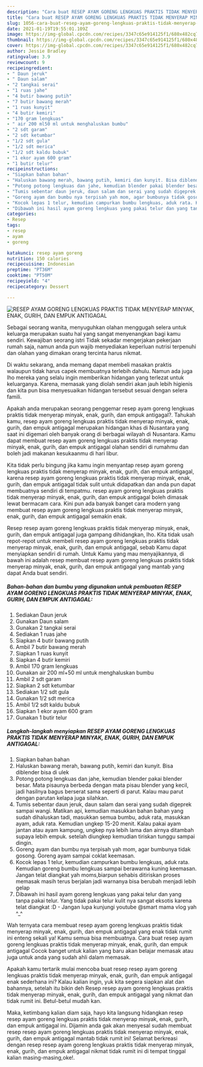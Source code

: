 ```yaml
---
description: "Cara buat RESEP AYAM GORENG LENGKUAS PRAKTIS TIDAK MENYERAP MINYAK, ENAK, GURIH, DAN EMPUK ANTIGAGAL yang enak dan Mudah Dibuat"
title: "Cara buat RESEP AYAM GORENG LENGKUAS PRAKTIS TIDAK MENYERAP MINYAK, ENAK, GURIH, DAN EMPUK ANTIGAGAL yang enak dan Mudah Dibuat"
slug: 1056-cara-buat-resep-ayam-goreng-lengkuas-praktis-tidak-menyerap-minyak-enak-gurih-dan-empuk-antigagal-yang-enak-dan-mudah-dibuat
date: 2021-01-19T19:55:01.109Z
image: https://img-global.cpcdn.com/recipes/3347c65e914125f1/680x482cq70/resep-ayam-goreng-lengkuas-praktis-tidak-menyerap-minyak-enak-gurih-dan-empuk-antigagal-foto-resep-utama.jpg
thumbnail: https://img-global.cpcdn.com/recipes/3347c65e914125f1/680x482cq70/resep-ayam-goreng-lengkuas-praktis-tidak-menyerap-minyak-enak-gurih-dan-empuk-antigagal-foto-resep-utama.jpg
cover: https://img-global.cpcdn.com/recipes/3347c65e914125f1/680x482cq70/resep-ayam-goreng-lengkuas-praktis-tidak-menyerap-minyak-enak-gurih-dan-empuk-antigagal-foto-resep-utama.jpg
author: Jessie Bradley
ratingvalue: 3.9
reviewcount: 9
recipeingredient:
- " Daun jeruk"
- " Daun salam"
- "2 tangkai serai"
- "1 ruas jahe"
- "4 butir bawang putih"
- "7 butir bawang merah"
- "1 ruas kunyit"
- "4 butir kemiri"
- "170 gram lengkuas"
- " air 200 ml50 ml untuk menghaluskan bumbu"
- "2 sdt garam"
- "2 sdt ketumbar"
- "1/2 sdt gula"
- "1/2 sdt merica"
- "1/2 sdt kaldu bubuk"
- "1 ekor ayam 600 gram"
- "1 butir telur"
recipeinstructions:
- "Siapkan bahan bahan"
- "Haluskan bawang merah, bawang putih, kemiri dan kunyit. Bisa diblender bisa di ulek"
- "Potong potong lengkuas dan jahe, kemudian blender pakai blender besar. Mata pisaunya berbeda dengan mata pisau blender yang kecil, jadi hasilnya bagus berserat sama seperti di parut. Kalau mau parut dengan parutan kelapa juga silahkan."
- "Tumis sebentar daun jeruk, daun salam dan serai yang sudah digeprek sampai wangi. Matikan api, kemudian masukkan bahan bahan yang sudah dihaluskan tadi, masukkan semua bumbu, aduk rata, masukkan ayam, aduk rata. Kemudian ungkep 15-20 menit. Kalau pakai ayam jantan atau ayam kampung, ungkep nya lebih lama dan airnya ditambah supaya lebih empuk. setelah diungkep kemudian tiriskan tunggu sampai dingin."
- "Goreng ayam dan bumbu nya terpisah yah mom, agar bumbunya tidak gosong. Goreng ayam sampai coklat keemasan."
- "Kocok lepas 1 telur, kemudian campurkan bumbu lengkuas, aduk rata. Kemudian goreng bumbu lengkuas sampai berawarna kuning keemasan. Jangan telat diangkat yah moms,biarpun sehabis ditiriskan proses memasak masih terus berjalan jadi warnanya bisa berubah menjadi lebih gelap"
- "Dibawah ini hasil ayam goreng lengkuas yang pakai telur dan yang tanpa pakai telur. Yang tidak pakai telur kulit nya sangat eksotis karena telat diangkat :D  Jangan lupa kunjungi youtube @smart mama vlog yah ^_^"
categories:
- Resep
tags:
- resep
- ayam
- goreng

katakunci: resep ayam goreng 
nutrition: 150 calories
recipecuisine: Indonesian
preptime: "PT36M"
cooktime: "PT50M"
recipeyield: "4"
recipecategory: Dessert

---
```



![RESEP AYAM GORENG LENGKUAS PRAKTIS TIDAK MENYERAP MINYAK, ENAK, GURIH, DAN EMPUK ANTIGAGAL](https://img-global.cpcdn.com/recipes/3347c65e914125f1/680x482cq70/resep-ayam-goreng-lengkuas-praktis-tidak-menyerap-minyak-enak-gurih-dan-empuk-antigagal-foto-resep-utama.jpg)

Sebagai seorang wanita, menyuguhkan olahan menggugah selera untuk keluarga merupakan suatu hal yang sangat menyenangkan bagi kamu sendiri. Kewajiban seorang istri Tidak sekadar mengerjakan pekerjaan rumah saja, namun anda pun wajib menyediakan keperluan nutrisi terpenuhi dan olahan yang dimakan orang tercinta harus nikmat.

Di waktu  sekarang, anda memang dapat membeli masakan praktis walaupun tidak harus capek membuatnya terlebih dahulu. Namun ada juga lho mereka yang selalu ingin memberikan hidangan yang terlezat untuk keluarganya. Karena, memasak yang diolah sendiri akan jauh lebih higienis dan kita pun bisa menyesuaikan hidangan tersebut sesuai dengan selera famili. 



Apakah anda merupakan seorang penggemar resep ayam goreng lengkuas praktis tidak menyerap minyak, enak, gurih, dan empuk antigagal?. Tahukah kamu, resep ayam goreng lengkuas praktis tidak menyerap minyak, enak, gurih, dan empuk antigagal merupakan hidangan khas di Nusantara yang saat ini digemari oleh banyak orang di berbagai wilayah di Nusantara. Kamu dapat membuat resep ayam goreng lengkuas praktis tidak menyerap minyak, enak, gurih, dan empuk antigagal olahan sendiri di rumahmu dan boleh jadi makanan kesukaanmu di hari libur.

Kita tidak perlu bingung jika kamu ingin menyantap resep ayam goreng lengkuas praktis tidak menyerap minyak, enak, gurih, dan empuk antigagal, karena resep ayam goreng lengkuas praktis tidak menyerap minyak, enak, gurih, dan empuk antigagal tidak sulit untuk didapatkan dan anda pun dapat membuatnya sendiri di tempatmu. resep ayam goreng lengkuas praktis tidak menyerap minyak, enak, gurih, dan empuk antigagal boleh dimasak lewat bermacam cara. Kini pun ada banyak banget cara modern yang membuat resep ayam goreng lengkuas praktis tidak menyerap minyak, enak, gurih, dan empuk antigagal semakin enak.

Resep resep ayam goreng lengkuas praktis tidak menyerap minyak, enak, gurih, dan empuk antigagal juga gampang dihidangkan, lho. Kita tidak usah repot-repot untuk membeli resep ayam goreng lengkuas praktis tidak menyerap minyak, enak, gurih, dan empuk antigagal, sebab Kamu dapat menyiapkan sendiri di rumah. Untuk Kamu yang mau menyajikannya, di bawah ini adalah resep membuat resep ayam goreng lengkuas praktis tidak menyerap minyak, enak, gurih, dan empuk antigagal yang mantab yang dapat Anda buat sendiri.

<!--inarticleads1-->

##### Bahan-bahan dan bumbu yang digunakan untuk pembuatan RESEP AYAM GORENG LENGKUAS PRAKTIS TIDAK MENYERAP MINYAK, ENAK, GURIH, DAN EMPUK ANTIGAGAL:

1. Sediakan  Daun jeruk
1. Gunakan  Daun salam
1. Gunakan 2 tangkai serai
1. Sediakan 1 ruas jahe
1. Siapkan 4 butir bawang putih
1. Ambil 7 butir bawang merah
1. Siapkan 1 ruas kunyit
1. Siapkan 4 butir kemiri
1. Ambil 170 gram lengkuas
1. Gunakan  air 200 ml+50 ml untuk menghaluskan bumbu
1. Ambil 2 sdt garam
1. Siapkan 2 sdt ketumbar
1. Sediakan 1/2 sdt gula
1. Gunakan 1/2 sdt merica
1. Ambil 1/2 sdt kaldu bubuk
1. Siapkan 1 ekor ayam 600 gram
1. Gunakan 1 butir telur




<!--inarticleads2-->

##### Langkah-langkah menyiapkan RESEP AYAM GORENG LENGKUAS PRAKTIS TIDAK MENYERAP MINYAK, ENAK, GURIH, DAN EMPUK ANTIGAGAL:

1. Siapkan bahan bahan
1. Haluskan bawang merah, bawang putih, kemiri dan kunyit. Bisa diblender bisa di ulek
1. Potong potong lengkuas dan jahe, kemudian blender pakai blender besar. Mata pisaunya berbeda dengan mata pisau blender yang kecil, jadi hasilnya bagus berserat sama seperti di parut. Kalau mau parut dengan parutan kelapa juga silahkan.
1. Tumis sebentar daun jeruk, daun salam dan serai yang sudah digeprek sampai wangi. Matikan api, kemudian masukkan bahan bahan yang sudah dihaluskan tadi, masukkan semua bumbu, aduk rata, masukkan ayam, aduk rata. Kemudian ungkep 15-20 menit. Kalau pakai ayam jantan atau ayam kampung, ungkep nya lebih lama dan airnya ditambah supaya lebih empuk. setelah diungkep kemudian tiriskan tunggu sampai dingin.
1. Goreng ayam dan bumbu nya terpisah yah mom, agar bumbunya tidak gosong. Goreng ayam sampai coklat keemasan.
1. Kocok lepas 1 telur, kemudian campurkan bumbu lengkuas, aduk rata. Kemudian goreng bumbu lengkuas sampai berawarna kuning keemasan. Jangan telat diangkat yah moms,biarpun sehabis ditiriskan proses memasak masih terus berjalan jadi warnanya bisa berubah menjadi lebih gelap
1. Dibawah ini hasil ayam goreng lengkuas yang pakai telur dan yang tanpa pakai telur. Yang tidak pakai telur kulit nya sangat eksotis karena telat diangkat :D  - Jangan lupa kunjungi youtube @smart mama vlog yah ^_^




Wah ternyata cara membuat resep ayam goreng lengkuas praktis tidak menyerap minyak, enak, gurih, dan empuk antigagal yang enak tidak rumit ini enteng sekali ya! Kamu semua bisa membuatnya. Cara buat resep ayam goreng lengkuas praktis tidak menyerap minyak, enak, gurih, dan empuk antigagal Cocok banget untuk kalian yang baru akan belajar memasak atau juga untuk anda yang sudah ahli dalam memasak.

Apakah kamu tertarik mulai mencoba buat resep resep ayam goreng lengkuas praktis tidak menyerap minyak, enak, gurih, dan empuk antigagal enak sederhana ini? Kalau kalian ingin, yuk kita segera siapkan alat dan bahannya, setelah itu bikin deh Resep resep ayam goreng lengkuas praktis tidak menyerap minyak, enak, gurih, dan empuk antigagal yang nikmat dan tidak rumit ini. Betul-betul mudah kan. 

Maka, ketimbang kalian diam saja, hayo kita langsung hidangkan resep resep ayam goreng lengkuas praktis tidak menyerap minyak, enak, gurih, dan empuk antigagal ini. Dijamin anda gak akan menyesal sudah membuat resep resep ayam goreng lengkuas praktis tidak menyerap minyak, enak, gurih, dan empuk antigagal mantab tidak rumit ini! Selamat berkreasi dengan resep resep ayam goreng lengkuas praktis tidak menyerap minyak, enak, gurih, dan empuk antigagal nikmat tidak rumit ini di tempat tinggal kalian masing-masing,oke!.

